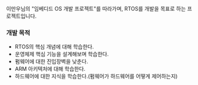 이만우님의 "임베디드 OS 개발 프로젝트"를 따라가며, RTOS를 개발을 목표로 하는 프로젝트입니다.

### 개발 목적
 - RTOS의 핵심 개념에 대해 학습한다.
 - 운영체제 핵심 기능을 설계해보며 학습한다.
 - 펌웨어에 대한 진입장벽을 낮춘다.
 - ARM 아키텍처에 대해 학습한다.
 - 하드웨어에 대한 지식을 학습한다.(펌웨어가 하드웨어를 어떻게 제어하는지)

